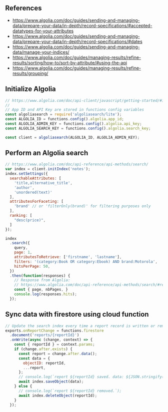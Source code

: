 ## References
- https://www.algolia.com/doc/guides/sending-and-managing-data/prepare-your-data/in-depth/record-specifications/#accepted-datatypes-for-your-attributes
- https://www.algolia.com/doc/guides/sending-and-managing-data/prepare-your-data/in-depth/record-specifications/#dates
- https://www.algolia.com/doc/guides/sending-and-managing-data/manage-your-indices/
- https://www.algolia.com/doc/guides/managing-results/refine-results/sorting/how-to/sort-by-attribute/#using-the-api
- https://www.algolia.com/doc/guides/managing-results/refine-results/grouping/


## Initialize Algolia
```js
// https://www.algolia.com/doc/api-client/javascript/getting-started/#install
//
// App ID and API Key are stored in functions config variables
const algoliasearch = require('algoliasearch/lite');
const ALGOLIA_ID = functions.config().algolia.app_id;
const ALGOLIA_ADMIN_KEY = functions.config().algolia.api_key;
const ALGOLIA_SEARCH_KEY = functions.config().algolia.search_key;

const client = algoliasearch(ALGOLIA_ID, ALGOLIA_ADMIN_KEY);
```


## Perform an Algolia search

```js
// https://www.algolia.com/doc/api-reference/api-methods/search/
var index = client.initIndex('notes');
index.setSettings({
  searchableAttributes: [
    'title,alternative_title',
    'author',
    'unordered(text)'
  ],
  attributesForFaceting: [
    'brand' // or 'filterOnly(brand)' for filtering purposes only
  ],
  ranking: [
    "desc(price)",
  ]
});

index
  .search({
    query,
    page: 1,
    attributesToRetrieve: ['firstname', 'lastname'],
    filters: '(category:Book OR category:Ebook) AND brand:Motorola',
    hitsPerPage: 50,
  })
  .then(function(responses) {
    // Response from Algolia:
    // https://www.algolia.com/doc/api-reference/api-methods/search/#response-format
    const { page, nbPages, }
    console.log(responses.hits);
  });
```


## Sync data with firestore using cloud function
```js
// Update the search index every time a report record is written or removed
exports.onReportChange = functions.firestore
  .document('reports/{reportId}')
  .onWrite(async (change, context) => {
    const { reportId } = context.params;
    if (change.after.exists) {
      const report = change.after.data();
      const data = {
        objectID: reportId,
        ...report,
      };
      // console.log(`report ${reportId} saved. data: ${JSON.stringify(data)}`);
      await index.saveObject(data);
    } else {
      // console.log(`report ${reportId} removed.`);
      await index.deleteObject(reportId);
    }
  });
```